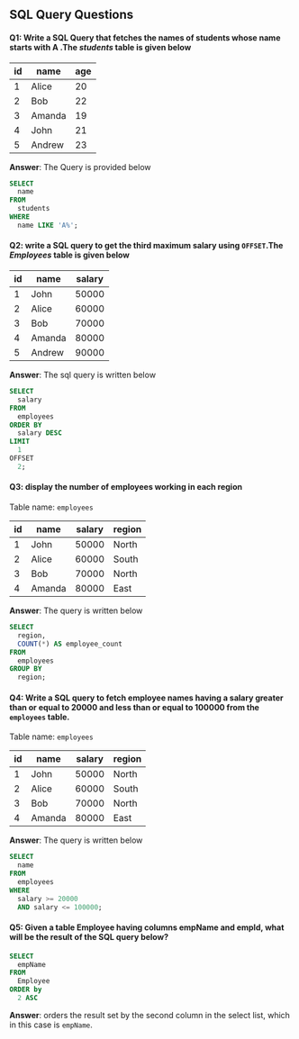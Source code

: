 ## SQL Query Questions

#### Q1: Write a SQL Query that fetches the names of students whose name starts with A .The *students* table is given below 

| id   | name   | age  |
| ---- | ------ | ---- |
| 1    | Alice  | 20   |
| 2    | Bob    | 22   |
| 3    | Amanda | 19   |
| 4    | John   | 21   |
| 5    | Andrew | 23   |

**Answer**: The Query is provided below 

```sql
SELECT
  name
FROM
  students
WHERE
  name LIKE 'A%';
```

#### Q2: write a  SQL query to get the third maximum salary using `OFFSET`.The *Employees* table is given below 

| id   | name   | salary |
| ---- | ------ | ------ |
| 1    | John   | 50000  |
| 2    | Alice  | 60000  |
| 3    | Bob    | 70000  |
| 4    | Amanda | 80000  |
| 5    | Andrew | 90000  |

**Answer**: The sql query is written below 

```sql
SELECT
  salary
FROM
  employees
ORDER BY
  salary DESC
LIMIT
  1
OFFSET
  2;
```

#### Q3: display the number of employees working in each region

Table name: `employees`

| id   | name   | salary | region |
| ---- | ------ | ------ | ------ |
| 1    | John   | 50000  | North  |
| 2    | Alice  | 60000  | South  |
| 3    | Bob    | 70000  | North  |
| 4    | Amanda | 80000  | East   |

**Answer**: The query is written below 

```sql
SELECT
  region,
  COUNT(*) AS employee_count
FROM
  employees
GROUP BY
  region;
```

#### Q4: Write a SQL query to fetch employee names having a salary greater than or equal to 20000 and less than or equal to 100000 from the `employees` table.

Table name: `employees`

| id   | name   | salary | region |
| ---- | ------ | ------ | ------ |
| 1    | John   | 50000  | North  |
| 2    | Alice  | 60000  | South  |
| 3    | Bob    | 70000  | North  |
| 4    | Amanda | 80000  | East   |

**Answer**: The query is written below 

```sql
SELECT
  name
FROM
  employees
WHERE
  salary >= 20000
  AND salary <= 100000;
```

#### Q5: Given a table Employee having columns empName and empId, what will be the result of the SQL query below? 

```sql
SELECT
  empName
FROM
  Employee
ORDER by
  2 ASC
```

**Answer**: orders the result set by the second column in the select list, which in this case is `empName`.